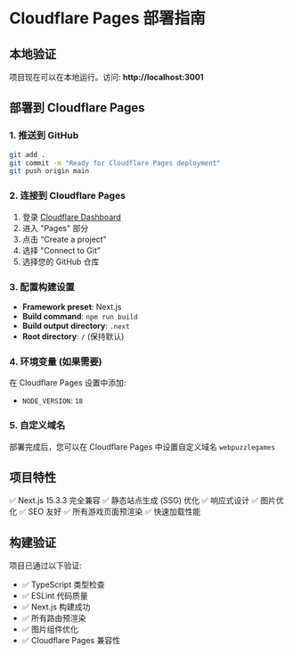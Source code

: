 # Cloudflare Pages 部署指南

## 本地验证
项目现在可以在本地运行。访问: **http://localhost:3001**

## 部署到 Cloudflare Pages

### 1. 推送到 GitHub
```bash
git add .
git commit -m "Ready for Cloudflare Pages deployment"
git push origin main
```

### 2. 连接到 Cloudflare Pages
1. 登录 [Cloudflare Dashboard](https://dash.cloudflare.com)
2. 进入 "Pages" 部分
3. 点击 "Create a project"
4. 选择 "Connect to Git"
5. 选择您的 GitHub 仓库

### 3. 配置构建设置
- **Framework preset**: Next.js
- **Build command**: `npm run build`
- **Build output directory**: `.next`
- **Root directory**: `/` (保持默认)

### 4. 环境变量 (如果需要)
在 Cloudflare Pages 设置中添加:
- `NODE_VERSION`: `18`

### 5. 自定义域名
部署完成后，您可以在 Cloudflare Pages 中设置自定义域名 `webpuzzlegames`

## 项目特性
✅ Next.js 15.3.3 完全兼容
✅ 静态站点生成 (SSG) 优化
✅ 响应式设计
✅ 图片优化
✅ SEO 友好
✅ 所有游戏页面预渲染
✅ 快速加载性能

## 构建验证
项目已通过以下验证:
- ✅ TypeScript 类型检查
- ✅ ESLint 代码质量
- ✅ Next.js 构建成功
- ✅ 所有路由预渲染
- ✅ 图片组件优化
- ✅ Cloudflare Pages 兼容性 